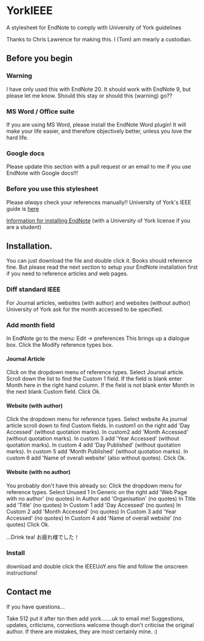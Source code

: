 # YorkIEEE
A stylesheet for EndNote to comply with University of York guidelines

Thanks to Chris Lawrence for making this. I (Tom) am mearly a custodian.

## Before you begin

### Warning
I have only used this with EndNote 20. It should work with EndNote 9, but please
let me know. Should this stay or should this (warning) go??

### MS Word / Office suite
If you are using MS Word, please install the EndNote Word plugin! It will 
make your life easier, and therefore objectively better, unless you love the hard life.

### Google docs
Please update this section with a pull request or an email to me 
if you use EndNote with Google docs!!! 

### Before you use this stylesheet
Please *always* check your references manually!! University of York's IEEE guide is
[here](https://subjectguides.york.ac.uk/referencing-style-guides/ieee)

[Information for installing EndNote](https://www.york.ac.uk/it-services/software/a-z/endnote/#tab-1) (with a University of York license if you are a student)

## Installation.
You can just download the file and double click it. Books should reference 
fine. But please read the next section to setup your EndNote installation first
if you need to reference articles and web pages.

### Diff standard IEEE
For Journal articles, websites (with author) and websites (without author)
University of York ask for the month accessed to be specified. 

### Add month field
In EndNote go to the menu: Edit -> preferences
This brings up a dialogue box.
Click the Modify reference types box.

#### Journal Article
Click on the dropdown menu of reference types.
Select Journal article.
Scroll down the list to find the Custom 1 field.
If the field is blank enter Month here in the right hand column.
If the field is not blank enter Month in the next blank Custom field.
Click Ok.

#### Website (with author)
Click the dropdown menu for reference types.
Select website
As journal article scroll down to find Custom fields.
In custom1 on the right add 'Day Accessed' (without quotation marks).
In custom2 add 'Month Accessed' (without quotation marks).
In custom 3 add 'Year Accessed' (without quotation marks).
In custom 4 add 'Day Published' (without quotation marks).
In custom 5 add 'Month Published' (without quotation marks).
In custom 6 add 'Name of overall website' (also without quotes).
Click Ok.

#### Website (with no author)
You probably don't have this already so:
Click the dropdown menu for reference types.
Select Unused 1
In Generic on the right add 'Web Page with no author' (no quotes)
In Author add 'Organisation' (no quotes)
In Title add 'Title'  (no quotes)
In Custom 1 add 'Day Accessed' (no quotes)
In Custom 2 add 'Month Accessed' (no quotes)
In Custom 3 add 'Year Accessed' (no quotes)
In Custom 4 add 'Name of overall website' (no quotes)
Click Ok. 

...Drink tea! お疲れ様でした！

### Install
download and double click the IEEEUoY.ens file and follow the onscreen instructions!

## Contact me
If you have questions...

Take 512 put it after tsn then add  york.......uk to email me! Suggestions, 
updates, criticisms, corrections welcome though don't criticise the original author.
If there are mistakes, they are most certainly mine. :)
